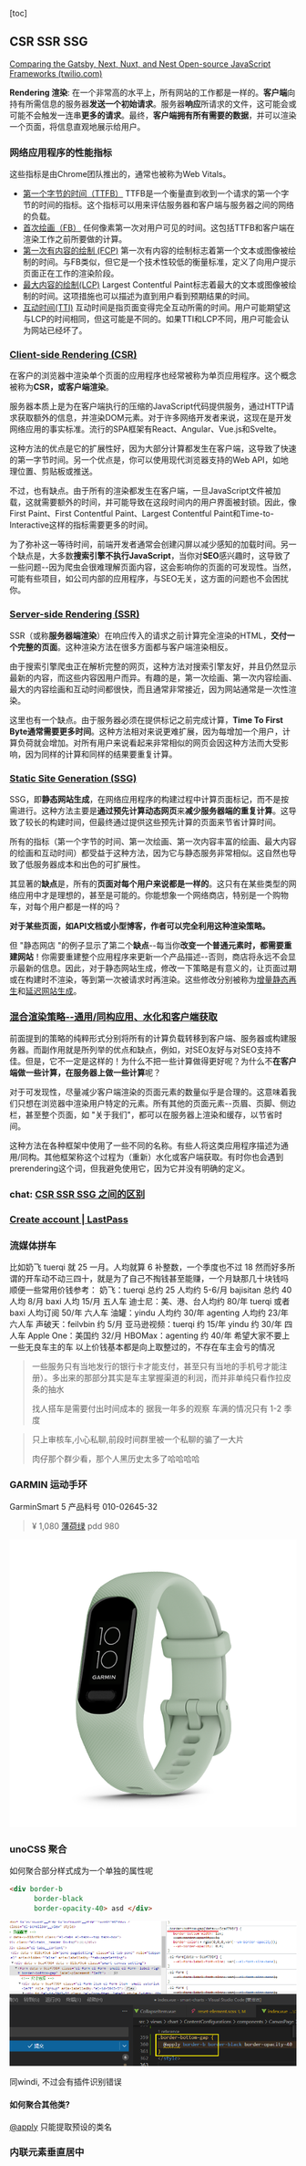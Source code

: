 [toc]

## CSR SSR SSG

[Comparing the Gatsby, Next, Nuxt, and Nest Open-source JavaScript Frameworks (twilio.com)](https://www.twilio.com/blog/comparing-nextjs-nestjs-nuxt-gatsby)

**Rendering 渲染**:  在一个非常高的水平上，所有网站的工作都是一样的。**客户端**向持有所需信息的服务器**发送一个初始请求**。服务器**响应**所请求的文件，这可能会或可能不会触发一连串**更多的请求**。最终，**客户端拥有所有需要的数据**，并可以渲染一个页面，将信息直观地展示给用户。



### 网络应用程序的性能指标

这些指标是由Chrome团队推出的，通常也被称为Web Vitals。

- [第一个字节的时间（TTFB）](https://web.dev/ttfb/)
TTFB是一个衡量直到收到一个请求的第一个字节的时间的指标。这个指标可以用来评估服务器和客户端与服务器之间的网络的负载。
- [首次绘画（FB）](https://web.dev/rendering-on-the-web/#terminology)
任何像素第一次对用户可见的时间。这包括TTFB和客户端在渲染工作之前所要做的计算。
- [第一次有内容的绘制 (FCP)](https://web.dev/first-contentful-paint/)
第一次有内容的绘制标志着第一个文本或图像被绘制的时间。与FB类似，但它是一个技术性较低的衡量标准，定义了向用户提示页面正在工作的渲染阶段。
- [最大内容的绘制(LCP)](https://web.dev/lcp/)
Largest Contentful Paint标志着最大的文本或图像被绘制的时间。这项措施也可以描述为直到用户看到预期结果的时间。
- [互动时间(TTI)](https://web.dev/interactive/)
互动时间是指页面变得完全互动所需的时间。用户可能期望这与LCP的时间相同，但这可能是不同的。如果TTI和LCP不同，用户可能会认为网站已经坏了。



### [Client-side Rendering (CSR)](https://www.twilio.com/blog/comparing-nextjs-nestjs-nuxt-gatsby#:~:text=Client%2Dside%20Rendering%20(CSR))


在客户的浏览器中渲染单个页面的应用程序也经常被称为单页应用程序。这个概念被称为**CSR，或客户端渲染**。

服务器本质上是为在客户端执行的压缩的JavaScript代码提供服务，通过HTTP请求获取额外的信息，并渲染DOM元素。对于许多网络开发者来说，这现在是开发网络应用的事实标准。流行的SPA框架有React、Angular、Vue.js和Svelte。

这种方法的优点是它的扩展性好，因为大部分计算都发生在客户端，这导致了快速的第一字节时间。另一个优点是，你可以使用现代浏览器支持的Web API，如地理位置、剪贴板或推送。

不过，也有缺点。由于所有的渲染都发生在客户端，一旦JavaScript文件被加载，这就需要额外的时间，并可能导致在这段时间内的用户界面被封锁。因此，像First Paint、First Contentful Paint、Largest Contentful Paint和Time-to-Interactive这样的指标需要更多的时间。

为了弥补这一等待时间，前端开发者通常会创建闪屏以减少感知的加载时间。另一个缺点是，大多数**搜索引擎不执行JavaScript**，当你对**SEO**感兴趣时，这导致了一些问题--因为爬虫会很难理解页面内容，这会影响你的页面的可发现性。当然，可能有些项目，如公司内部的应用程序，与SEO无关，这方面的问题也不会困扰你。

### [Server-side Rendering (SSR)](https://www.twilio.com/blog/comparing-nextjs-nestjs-nuxt-gatsby#:~:text=Server%2Dside%20Rendering%20(SSR))

SSR（或称**服务器端渲染**）在响应传入的请求之前计算完全渲染的HTML，**交付一个完整的页面**。这种渲染方法在很多方面都与客户端渲染相反。

由于搜索引擎爬虫正在解析完整的网页，这种方法对搜索引擎友好，并且仍然显示最新的内容，而这些内容因用户而异。有趣的是，第一次绘画、第一次内容绘画、最大的内容绘画和互动时间都很快，而且通常非常接近，因为网站通常是一次性渲染。

这里也有一个缺点。由于服务器必须在提供标记之前完成计算，**Time To First Byte通常需要更多时间**。这种方法相对来说更难扩展，因为每增加一个用户，计算负荷就会增加。对所有用户来说看起来非常相似的网页会因这种方法而大受影响，因为同样的计算和同样的结果要重复计算。

### [Static Site Generation (SSG)](https://www.twilio.com/blog/comparing-nextjs-nestjs-nuxt-gatsby#:~:text=are%20computed%20repeatedly.-,Static%20Site%20Generation%20(SSG),-SSG%2C%20or%20Static)

SSG，即**静态网站生成**，在网络应用程序的构建过程中计算页面标记，而不是按需进行。这种方法主要是**通过预先计算动态网页**来**减少服务器端的重复计算**。这导致了较长的构建时间，但最终通过提供这些预先计算的页面来节省计算时间。

所有的指标（第一个字节的时间、第一次绘画、第一次内容丰富的绘画、最大内容的绘画和互动时间）都受益于这种方法，因为它与静态服务非常相似。这自然也导致了低服务器成本和出色的可扩展性。

其显著的**缺点**是，所有的**页面对每个用户来说都是一样的**。这只有在某些类型的网络应用中才是理想的，甚至是可能的。你能想象一个网络商店，特别是一个购物车，对每个用户都是一样的吗？

**对于某些页面，如API文档或小型博客，作者可以完全利用这种渲染策略。**

但 "静态网店 "的例子显示了第二个**缺点**--每当你**改变一个普通元素时，都需要重建网站**！你需要重建整个应用程序来更新一个产品描述--否则，商店将永远不会显示最新的信息。因此，对于静态网站生成，修改一下策略是有意义的，让页面过期或在构建时不渲染，等到第一次被请求时再渲染。这些修改分别被称为[增量静态再生](https://nextjs.org/docs/basic-features/data-fetching/incremental-static-regeneration)和[延迟网站生成](https://www.gatsbyjs.com/docs/how-to/rendering-options/using-deferred-static-generation/)。

### [混合渲染策略--通用/同构应用、水化和客户端获取](https://www.twilio.com/blog/comparing-nextjs-nestjs-nuxt-gatsby#:~:text=Hybrid%20rendering%20strategies%20%E2%80%93%20universal/isomorphic%20apps%2C%20hydration%2C%20and%20client%2Dside%20fetching)

前面提到的策略的纯粹形式分别将所有的计算负载转移到客户端、服务器或构建服务器。而副作用就是所列举的优点和缺点，例如，对SEO友好与对SEO支持不佳。但是，它不一定是这样的！为什么不把一些计算做得更好呢？为什么不**在客户端做一些计算，在服务器上做一些计算**呢？

对于可发现性，尽量减少客户端渲染的页面元素的数量似乎是合理的。这意味着我们只想在浏览器中渲染用户特定的元素。所有其他的页面元素--页眉、页脚、侧边栏，甚至整个页面，如 "关于我们"，都可以在服务器上渲染和缓存，以节省时间。

这种方法在各种框架中使用了一些不同的名称。有些人将这类应用程序描述为通用/同构。其他框架称这个过程为（重新）水化或客户端获取。有时你也会遇到prerendering这个词，但我避免使用它，因为它并没有明确的定义。

### chat: [CSR SSR SSG 之间的区别](../chat.openai/~20230217.md)



### [Create account | LastPass](https://lastpass.com/create-account.php)



### 流媒体拼车

比如奶飞 tuerqi 就 25 一月。人均就算 6 补整数，一个季度也不过 18 然而好多所谓的开车动不动三四十，就是为了自己不掏钱甚至能赚，一个月缺那几十块钱吗
顺便一些常用价钱参考：
奶飞：tuerqi 总约 25 人均约 5-6/月 bajisitan 总约 40 人均 8/月 baxi 人均 15/月 五人车
迪士尼：美、港、台人均约 80/年 tuerqi 或者 baxi 人均订阅 50/年 六人车
油罐：yindu 人均约 30/年 agenting 人均约 23/年 六人车
声破天：feilvbin 约 5/月
亚马逊视频：tuerqi 约 15/年 yindu 约 30/年 四人车
Apple One：美国约 32/月
HBOMax：agenting 约 40/年
希望大家不要上一些无良车主的车 以上价钱基本都是向上取整过的，不存在车主会亏的情况

> 一些服务只有当地发行的银行卡才能支付，甚至只有当地的手机号才能注册）。多出来的那部分其实是车主掌握渠道的利润，而并非单纯只看作拉皮条的抽水
>
> 找人搭车是需要付出时间成本的 据我一年多的观察 车满的情况只有 1-2 季度

> 只上审核车,小心私聊,前段时间群里被一个私聊的骗了一大片
>
> 肉仔那个群少看，那个人黑历史太多了哈哈哈哈



### GARMIN 运动手环

GarminSmart 5 产品料号 010-02645-32 

> ¥ 1,080 [薄荷绿](https://www.garmin.com.cn/products/sports-recreation/vivosmart-5-mint/)  pdd 980

![img](./imgs/vivosmart5_OF_3000.png)



### unoCSS 聚合

如何聚合部分样式成为一个单独的属性呢

```html
<div border-b
      border-black
      border-opacity-40> asd </div>
```

![image-20230217153219880](./imgs/image-20230217153219880.png)

同windi, 不过会有插件识别错误



#### 如何聚合其他类?

[@apply](https://www.tailwindcss.cn/docs/functions-and-directives#apply) 只能提取预设的类名



### 内联元素垂直居中


